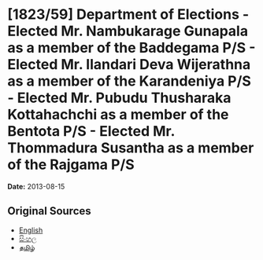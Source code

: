 # [1823/59] Department of Elections - Elected Mr. Nambukarage Gunapala as a member of the Baddegama P/S - Elected Mr. Ilandari Deva Wijerathna as a member of the Karandeniya P/S - Elected Mr. Pubudu Thusharaka Kottahachchi as a member of the Bentota P/S - Elected Mr. Thommadura Susantha as a member of the Rajgama P/S

**Date:** 2013-08-15

## Original Sources

- [English](https://documents.gov.lk/view/extra-gazettes/2013/8/1823-59_E.pdf)
- [සිංහල](https://documents.gov.lk/view/extra-gazettes/2013/8/1823-59_S.pdf)
- [தமிழ்](https://documents.gov.lk/view/extra-gazettes/2013/8/1823-59_T.pdf)
